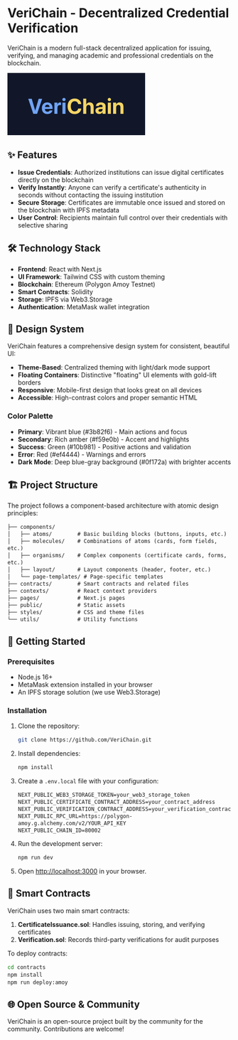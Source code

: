 # VeriChain - Decentralized Credential Verification

VeriChain is a modern full-stack decentralized application for issuing, verifying, and managing academic and professional credentials on the blockchain.

![VeriChain Banner](public/banner.png)

## ✨ Features

- **Issue Credentials**: Authorized institutions can issue digital certificates directly on the blockchain
- **Verify Instantly**: Anyone can verify a certificate's authenticity in seconds without contacting the issuing institution
- **Secure Storage**: Certificates are immutable once issued and stored on the blockchain with IPFS metadata
- **User Control**: Recipients maintain full control over their credentials with selective sharing

## 🛠️ Technology Stack

- **Frontend**: React with Next.js
- **UI Framework**: Tailwind CSS with custom theming
- **Blockchain**: Ethereum (Polygon Amoy Testnet)
- **Smart Contracts**: Solidity
- **Storage**: IPFS via Web3.Storage
- **Authentication**: MetaMask wallet integration

## 🎨 Design System

VeriChain features a comprehensive design system for consistent, beautiful UI:

- **Theme-Based**: Centralized theming with light/dark mode support
- **Floating Containers**: Distinctive "floating" UI elements with gold-lift borders
- **Responsive**: Mobile-first design that looks great on all devices
- **Accessible**: High-contrast colors and proper semantic HTML

### Color Palette

- **Primary**: Vibrant blue (#3b82f6) - Main actions and focus
- **Secondary**: Rich amber (#f59e0b) - Accent and highlights
- **Success**: Green (#10b981) - Positive actions and validation
- **Error**: Red (#ef4444) - Warnings and errors
- **Dark Mode**: Deep blue-gray background (#0f172a) with brighter accents

## 🏗️ Project Structure

The project follows a component-based architecture with atomic design principles:

```
├── components/
│   ├── atoms/        # Basic building blocks (buttons, inputs, etc.)
│   ├── molecules/    # Combinations of atoms (cards, form fields, etc.)
│   ├── organisms/    # Complex components (certificate cards, forms, etc.)
│   ├── layout/       # Layout components (header, footer, etc.)
│   └── page-templates/ # Page-specific templates
├── contracts/        # Smart contracts and related files
├── contexts/         # React context providers
├── pages/            # Next.js pages
├── public/           # Static assets
├── styles/           # CSS and theme files
└── utils/            # Utility functions
```

## 🚀 Getting Started

### Prerequisites

- Node.js 16+
- MetaMask extension installed in your browser
- An IPFS storage solution (we use Web3.Storage)

### Installation

1. Clone the repository:
   ```bash
   git clone https://github.com/VeriChain.git
   ```

2. Install dependencies:
   ```bash
   npm install
   ```

3. Create a `.env.local` file with your configuration:
   ```env
   NEXT_PUBLIC_WEB3_STORAGE_TOKEN=your_web3_storage_token
   NEXT_PUBLIC_CERTIFICATE_CONTRACT_ADDRESS=your_contract_address
   NEXT_PUBLIC_VERIFICATION_CONTRACT_ADDRESS=your_verification_contract_address
   NEXT_PUBLIC_RPC_URL=https://polygon-amoy.g.alchemy.com/v2/YOUR_API_KEY
   NEXT_PUBLIC_CHAIN_ID=80002
   ```

4. Run the development server:
   ```bash
   npm run dev
   ```

5. Open [http://localhost:3000](http://localhost:3000) in your browser.

## 📝 Smart Contracts

VeriChain uses two main smart contracts:

1. **CertificateIssuance.sol**: Handles issuing, storing, and verifying certificates
2. **Verification.sol**: Records third-party verifications for audit purposes

To deploy contracts:

```bash
cd contracts
npm install
npm run deploy:amoy
```

## 🌐 Open Source & Community

VeriChain is an open-source project built by the community for the community. Contributions are welcome!
